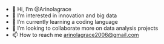 - 👋 Hi, I’m @Arinolagrace
- 👀 I’m interested in innovation and big data
- 🌱 I’m currently learning a coding language
- 💞️ I’m looking to collaborate more on data analysis projects
- 📫 How to reach me arinolagrace2006@gmail.com

<!---
Arinolagrace/Arinolagrace is a ✨ special ✨ repository because its `README.md` (this file) appears on your GitHub profile.
You can click the Preview link to take a look at your changes.
--->
